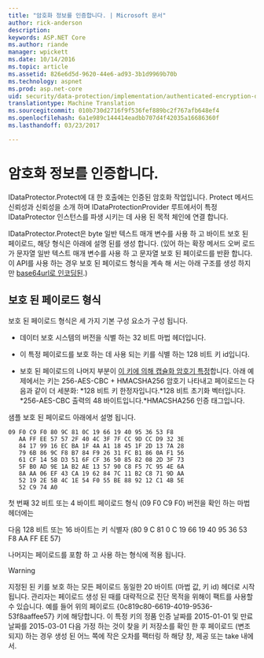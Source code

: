 ```yaml
---
title: "암호화 정보를 인증합니다. | Microsoft 문서"
author: rick-anderson
description: 
keywords: ASP.NET Core
ms.author: riande
manager: wpickett
ms.date: 10/14/2016
ms.topic: article
ms.assetid: 826e6d5d-9620-44e6-ad93-3b1d9969b70b
ms.technology: aspnet
ms.prod: asp.net-core
uid: security/data-protection/implementation/authenticated-encryption-details
translationtype: Machine Translation
ms.sourcegitcommit: 010b730d2716f9f536fef889bc2f767afb648ef4
ms.openlocfilehash: 6a1e989c144414eadbb707d4f42035a16686360f
ms.lasthandoff: 03/23/2017

---
```

# <a name="authenticated-encryption-details"></a>암호화 정보를 인증합니다.

<a name=data-protection-implementation-authenticated-encryption-details></a>

IDataProtector.Protect에 대 한 호출에는 인증된 암호화 작업입니다. Protect 메서드 신뢰성과 신뢰성을 소개 하며 IDataProtectionProvider 루트에서이 특정 IDataProtector 인스턴스를 파생 시키는 데 사용 된 목적 체인에 연결 합니다.

IDataProtector.Protect은 byte 일반 텍스트 매개 변수를 사용 하 고 바이트 보호 된 페이로드, 해당 형식은 아래에 설명 된를 생성 합니다. (있어 하는 확장 메서드 오버 로드가 문자열 일반 텍스트 매개 변수를 사용 하 고 문자열 보호 된 페이로드를 반환 합니다. 이 API를 사용 하는 경우 보호 된 페이로드 형식을 계속 해 서는 아래 구조를 생성 하지만 [base64url로 인코딩된](https://tools.ietf.org/html/rfc4648#section-5).)

## <a name="protected-payload-format"></a>보호 된 페이로드 형식

보호 된 페이로드 형식은 세 가지 기본 구성 요소가 구성 됩니다.

* 데이터 보호 시스템의 버전을 식별 하는 32 비트 마법 헤더입니다.

* 이 특정 페이로드를 보호 하는 데 사용 되는 키를 식별 하는 128 비트 키 id입니다.

* 보호 된 페이로드의 나머지 부분이 [이 키에 의해 캡슐화 암호기 특정](subkeyderivation.md#data-protection-implementation-subkey-derivation)합니다. 아래 예제에서는 키는 256-AES-CBC + HMACSHA256 암호기 나타내고 페이로드는 다음과 같이 더 세분화: *128 비트 키 한정자입니다.*128 비트 초기화 벡터입니다. *256-AES-CBC 출력의 48 바이트입니다.*HMACSHA256 인증 태그입니다.

샘플 보호 된 페이로드 아래에서 설명 됩니다.

<!-- literal_block {"xml:space": "preserve", "source": "security/data-protection/implementation/authenticated-encryption-details/_static/protectedpayload.txt", "ids": [], "linenos": true, "highlight_args": {"linenostart": 1}} -->

```
09 F0 C9 F0 80 9C 81 0C 19 66 19 40 95 36 53 F8
   AA FF EE 57 57 2F 40 4C 3F 7F CC 9D CC D9 32 3E
   84 17 99 16 EC BA 1F 4A A1 18 45 1F 2D 13 7A 28
   79 6B 86 9C F8 B7 84 F9 26 31 FC B1 86 0A F1 56
   61 CF 14 58 D3 51 6F CF 36 50 85 82 08 2D 3F 73
   5F B0 AD 9E 1A B2 AE 13 57 90 C8 F5 7C 95 4E 6A
   8A AA 06 EF 43 CA 19 62 84 7C 11 B2 C8 71 9D AA
   52 19 2E 5B 4C 1E 54 F0 55 BE 88 92 12 C1 4B 5E
   52 C9 74 A0
   ```

첫 번째 32 비트 또는 4 바이트 페이로드 형식 (09 F0 C9 F0) 버전을 확인 하는 마법 헤더에는

다음 128 비트 또는 16 바이트는 키 식별자 (80 9 C 81 0 C 19 66 19 40 95 36 53 F8 AA FF EE 57)

나머지는 페이로드를 포함 하 고 사용 하는 형식에 적용 됩니다.

>[!WARNING]
> 지정된 된 키를 보호 하는 모든 페이로드 동일한 20 바이트 (마법 값, 키 id) 헤더로 시작 됩니다. 관리자는 페이로드 생성 된 때를 대략적으로 진단 목적을 위해이 팩트를 사용할 수 있습니다. 예를 들어 위의 페이로드 {0c819c80-6619-4019-9536-53f8aaffee57} 키에 해당합니다. 이 특정 키의 정품 인증 날짜를 2015-01-01 및 만료 날짜를 2015-03-01 다음 가정 하는 것이 찾을 키 저장소를 확인 한 후 페이로드 (변조 되지) 하는 경우 생성 된 어느 쪽에 작은 오차를 팩터링 하 해당 창, 제공 또는 take 내에서.

